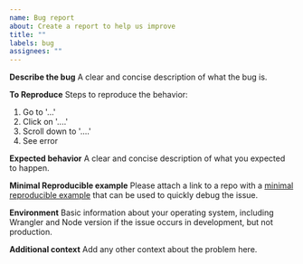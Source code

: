 ```yaml
---
name: Bug report
about: Create a report to help us improve
title: ""
labels: bug
assignees: ""
---
```


**Describe the bug**
A clear and concise description of what the bug is.

**To Reproduce**
Steps to reproduce the behavior:

1. Go to '...'
2. Click on '....'
3. Scroll down to '....'
4. See error

**Expected behavior**
A clear and concise description of what you expected to happen.

**Minimal Reproducible example**
Please attach a link to a repo with a [minimal reproducible example](https://stackoverflow.com/help/minimal-reproducible-example) that can be used to quickly debug the issue.

**Environment**
Basic information about your operating system, including Wrangler and Node version if the issue occurs in development, but not production.

**Additional context**
Add any other context about the problem here.
